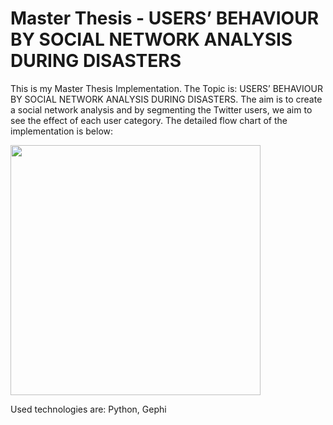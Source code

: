 # Master Thesis - USERS’ BEHAVIOUR BY SOCIAL NETWORK ANALYSIS DURING DISASTERS

This is my Master Thesis Implementation. The Topic is: USERS’ BEHAVIOUR BY SOCIAL NETWORK ANALYSIS DURING DISASTERS. The aim is to create a social network analysis and by segmenting the Twitter users, we aim to see the effect of each user category. The detailed flow chart of the implementation is below:

<img src="https://user-images.githubusercontent.com/36405896/166861263-cf44b594-b906-447d-a252-1a1b708c74b6.png" width="400" height="400">

Used technologies are: Python, Gephi

